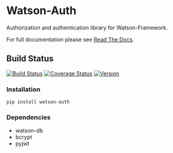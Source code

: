 Watson-Auth
===========

Authorization and authentication library for Watson-Framework.

For full documentation please see [Read The
Docs](http://watson-auth.readthedocs.org/).

Build Status
------------

[![Build
Status](https://img.shields.io/travis/watsonpy/watson-auth.svg?maxAge=2592000)](https://travis-ci.org/watsonpy/watson-auth)
[![Coverage
Status](https://img.shields.io/coveralls/watsonpy/watson-auth.svg?maxAge=2592000)](https://coveralls.io/r/watsonpy/watson-auth)
[![Version](https://img.shields.io/pypi/v/watson-auth.svg?maxAge=2592000)](https://pypi.python.org/pypi/watson-auth/)

### Installation

`pip install watson-auth`

### Dependencies

-   watson-db
-   bcrypt
-   pyjwt
